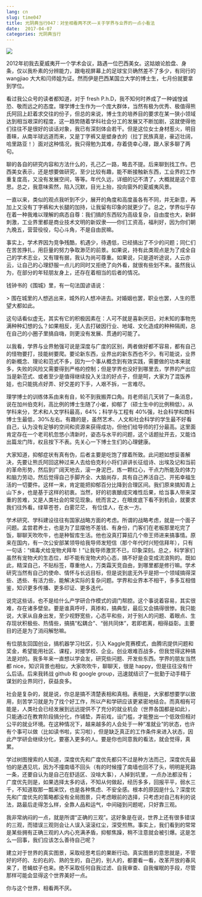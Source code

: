 ```yaml
---
lang: cn
slug: time047
title: 光阴典当行047：对坐相看两不厌——关于学界与业界的一点小看法
date:  2017-04-07
categories: 光阴典当行
---
```

![](http://oouh9u8nz.bkt.gdipper.com/time047.jpg)

2012年初我去夏威夷开一个学术会议，路遇一位巴西美女。这姑娘论脸盘、身条，仅以我朴素的分辨能力，跟电视屏幕上的足球宝贝确然差不了多少，有同行的 wangjiao 大大和闫师姐为证。然而伊是巴西某国立大学的博士生，七月份就要拿到学位。

看过我公众号的读者都知道，对于 fresh P.h.D，我不知何时养成了一种诚惶诚恐、敬而远之的态度。理学博士生作为一个庞大群体，当然有极为优秀、极值得熊氏阿回上赶着求交往的份子，但总的来说，博士生的培养目的要求在某一狭小领域达到相当艰深的程度，这一趋势随着学科社会分工的发展又不断加剧，这就使得他们往往不是很好的谈话对象，我已有深刻体会若干。但是这位女士身材惹火，明目善睐，从南半球远道而来，又是丁字裤又是塑身衣的（拉丁民族真是，豪迈壮阔，哈里路亚！）面对这种情况，我只得勉为其难，存着侥幸心理，跟人家多聊了两句。

聊的各自的研究内容和方法什么的，孔己乙一路，略去不提。后来聊到找工作。巴西美女表示，还是想要做研究，至少比较有趣，能不断接触新东西，工业界的工作重复度高，又没有发展空间，等等。年代久远，详细的记不清了，大概就是这个意思。总之，我意味索然，陷入沉默，目光上抬，投向窗外的夏威夷风景。

一直以来，类似的观点我听到不少，展开的角度和高度虽各有不同，并无新意，再加上又没有丁字裤和大长腿的加持，让我留有印象的就更少了。总之，学界似乎存在着一种我难以理解的病态自尊：我们搞的东西较为高级复杂，自由度也大，新鲜刺激，工业界里都是商业技术文明的新奴隶——你们工资高，福利好，因为你们朝九晚五，营营役役，勾心斗角，不是自由民嘛。

事实上，学术界因为竞争残酷，机遇少，待遇低，已经搞出了不少的问题；同仁们在苦苦挣扎，用巨量的努力争取渺茫的前景。如果说，持有此类观点是为了成全自己的学术志业，又有理有据，我认为尚可尊重。如果说，只是道听途说，人云亦云，让自己的心理舒服一点儿的同时又拒绝了向外看，就很有些划不来。虽然我认为，在部分的年轻朋友身上，还存在着相当的后者的情况。

钱钟书的《围城》里，有一句法国谚语说：

&gt; 围在城里的人想逃出来，城外的人想冲进去。对婚姻也罢，职业也罢，人生的愿望大都如此。

这句话看似虚无，其实有它的积极因素在：人可不就是喜新厌旧，对未知的事物充满种种幻想的么？如果相反，无人去打破因行业、地域、文化造成的种种隔阂，总在自己的小圈子里搞自嗨，则更没有发展、贯通的可能了。

以我看，学界与业界勉强可说是深度与广度的区别，两者做好都不容易，都有自己的怪物要打，技能树要爬。要论新东西，业界出的新东西也不少。有可能说，业界的新概念、理论和范式不多，因为一个事从概念到有效实践，需要做的功本来就多，失败的风险又需要得到严格的控制；但是学界也没好到哪里去，学界的产出应当是新范式、或者至少是值得继续投入关注的好点子，但是呵，大家为了混饭养娃，也只能挑点好弄、好交差的下手，人艰不拆，一言难尽。

理学博士的训练体系由来有自，轮不到我搬弄口角。肖老师前几天转了一条消息，说在加州伯克利，高比例的博士生随了小崔，抑郁了（硕士生中的比例稍低）。从学科来分，艺术和人文学科最高，64%；科学与工程有 40%强，社会科学和商科博士生最低，30%左右。有趣的是，虽然艺术、人文和社会科学的学生最不好看自己，认为没有足够的空间和资源来获得成功，但他们给导师的打分最高。这里面肯定存在一个老司机忽悠小清新时，姿态与水平的问题，这个话题扯开去，又能诌出篇龙门阵，权且按下不表。先关心一下博士生们的心理健康。

大家知道，抑郁症状有真有伪，后者主要是吃饱了撑着所致。此问题如想妥善解决，先要让熊氏阿回这种过来人去给伯克利小将们讲讲长征组诗、出埃及记和当前的革命形势，然后到广阔天地去，滚一身泥巴，炼一颗红心，干点力所能及的体力和脑力劳动，然后觉得自己手脚齐全、大脑尚存，具有自己养活自己、开拓幸福生活的一切要件。这样一来，肯定能把抑郁百分比降到合理区间。我们原来搞知青上山下乡，也是基于这样的初衷。当然，好的初衷酿成灾难性后果，给当事人带来深重的苦难，又是人类社会的常见现象。统而言之，在眼皮底下看不到机会，就要求我们往外看。绿草苍苍，白雾茫茫， 有位佳人，在水一方。

学术研究、学科建设往往有国家战略方面的考虑。所谓的战略考虑，就是一个面子问题。孟尝君养士，也是为了显摆他不差钱、有身份，门客们在老板那里吃完了饭，聊聊天吹吹牛，也是种智库生活。他也没真打算招几个帝王师进来搞事情。原来在国内，有一次公安部某领导给我导师发短信（那个年代时兴短信拜年），只有一句话：“缉毒犬给宠物犬拜年！”让我导师激赏不已，印象深刻。总之，科学家们虽然有宠物犬的生态位，却不能有宠物犬的心态，搞不好是会变成流浪狗的。既如此，精深自己，不贴标签，尊重他人，万类霜天竞自由，到哪里都是修行嘛。学术研究当然有自己的使命、情怀与长远目标，但是说到底无外乎是把一个领域搞得深些、透些、有活力些，能解决实际的复杂问题。学界和业界本不相干，多多互相借鉴，知识更多传播、更多印证、更多迭代。

说完这些话，也不是给什么产学研合作模式的调门帮腔。这个事说着容易，其实很难，存在诸多壁垒。要是谁真呼吁，真掺和，搞典型，最后又会搞得很惨。我只能说，大家从自身出发，至少视野宽些，心态平和些，对于别人的问题、着眼点、生存现状积极些、热情些，搞搞“松耦合"、“弱共同体”，若即若离，相得益彰。主要目的还是为了消闷解愁嘛。

有位朋友回国创业，搞机器学习社区，引入 Kaggle竞赛模式，由腾讯提供问题和奖金，希望能用社区、课程，对接学校、企业。创业艰难百战多，但我觉得这种搞法是对的。我多年来一直想以学会友，研究些问题、开发些东西。学界的朋友当然都 nice，知识背景也相似，大家吹吹牛，聊聊天，很是 happy，但是往往没有什么后话。后来我转战 github 和 google group，迅速就结识了一批勤于动手精于谋划的业界同行，获益良多。

社会是复杂的，就是说，你总是搞不清楚表相和真相。表相是，大家都想要学以致用，刻苦学习就是为了找个好工作，所以产和学研应该更紧密地结合。而真相有可能是，人类社会已经发展到远远提供不了充分的就业机会（世界各国都是如此），只能通过在教育阶段搞分化，作铺垫，弄前戏，设门槛，才能整出一个低效但相对公平的就业环境。在这种情况下，越来越多的人会处于一种“准就业”的状态，也许有个事可以做（比如读书啦，实习啦），但是缺乏真正的工作条件来进入状态，因此产学研会继续分化，要塞入更多的人。要是你也同意我的看法，就会觉得，真累。

学过树图搜索的人知道，深度优先和广度优先都只不过是种方法而己，深度优先最怕的是遇见坑，因为不撞南墙不回头（有的时候撞了南墙也回不了头，明明是死路一条，还要自认为是自己在舒适区、没啥大事），人掉到坑里，一点办法都没有；广度优先则是，如果选择太多的话，不知从何做起，经历多多，回报平平，弱水三千，不知道取那一瓢来饮，也是各种焦虑、不安全感。根本的原因是什么？深度优先和广度优先的策略都没有全局图景，只考虑眼前的选择，只考虑对自己有利的说法，路最后走得怎么样，全靠人品和运气，中间碰到问题呢，只好靠三观。

我非常纳闷的一点，就是所谓“正确的三观”。这好象是在说，世界上还有很多错误的三观，而错误三观则会让人误入滚滚红尘，深受煎熬。事实上，我们看到的常常是某些拥有正确三观的人内心充满矛盾，抑郁焦躁，稍不注意就会被引爆。这是怎么一回事，我们应该怎么善待自己呢？

建立对于世界的真实图景，采取经思考后的果断行动。真实图景的意思就是，不管好的坏的、左的右的、熟的生的，自己的，别人的，都要看一看，改革开放的春风来了，苍蝇蚊子也来。绝不采取任何自我过滤、自我审查、自我催眠的手段，尽管那样可能会显得这个世界美好一点。

你与这个世界，相看两不厌。



